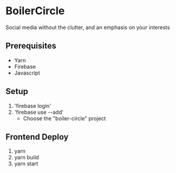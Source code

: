 # BoilerCircle

Social media without the clutter, and an emphasis on your interests

## Prerequisites
* Yarn
* Firebase
* Javascript

## Setup

1. 'firebase login'
2. 'firebase use --add'
   * Choose the "boiler-circle" project

## Frontend Deploy

1. yarn
2. yarn build
3. yarn start
